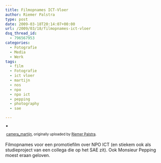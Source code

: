 ```yaml
---
title: Filmopnames ICT-Vloer
author: Riemer Palstra
type: post
date: 2009-03-18T20:14:07+00:00
url: /2009/03/18/filmopnames-ict-vloer
dsq_thread_id:
  - 796567953
categories:
  - Fotografie
  - Media
  - Werk
tags:
  - film
  - Fotografie
  - ict vloer
  - martijn
  - nos
  - npo
  - npo ict
  - pepping
  - photography
  - sae

---
```

<div style="text-align: left; padding: 3px;">
  <a href="http://www.flickr.com/photos/palstra/3349298947/" title="photo sharing"><img data-recalc-dims="1" decoding="async" src="https://i0.wp.com/farm4.static.flickr.com/3623/3349298947_a977c9775c.jpg?w=1100" style="border: solid 2px #000000;" alt="" /></a><br /> <br /> <span style="font-size: 0.8em; margin-top: 0px;"><a href="http://www.flickr.com/photos/palstra/3349298947/">camera_martijn</a>, originally uploaded by <a href="http://www.flickr.com/people/palstra/">Riemer Palstra</a>.</span>
</div>

Filmopnames voor een promotiefilm over NPO ICT (en stiekem ook als studieproject van een collega die op het SAE zit). Ook Monsieur Pepping moest eraan geloven.